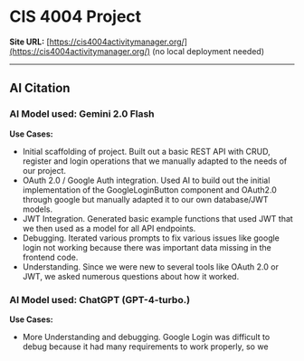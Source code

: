 # CIS 4004 Project

**Site URL:** [https://cis4004activitymanager.org/](https://cis4004activitymanager.org/) (no local deployment needed)

---

## AI Citation

### AI Model used: Gemini 2.0 Flash

**Use Cases:**

* Initial scaffolding of project. Built out a basic REST API with CRUD, register and login operations that we manually adapted to the needs of our project.
* OAuth 2.0 / Google Auth integration. Used AI to build out the initial implementation of the GoogleLoginButton component and OAuth2.0 through google but manually adapted it to our own database/JWT models.
* JWT Integration. Generated basic example functions that used JWT that we then used as a model for all API endpoints.
* Debugging. Iterated various prompts to fix various issues like google login not working because there was important data missing in the frontend code.
* Understanding. Since we were new to several tools like OAuth 2.0 or JWT, we asked numerous questions about how it worked.

### AI Model used: ChatGPT (GPT-4-turbo.)

**Use Cases:**

* More Understanding and debugging. Google Login was difficult to debug because it had many requirements to work properly, so we 